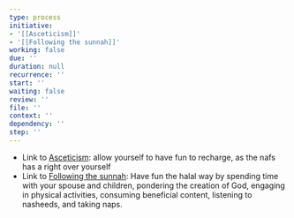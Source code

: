 ```yaml
---
type: process
initiative:
- '[[Asceticism]]'
- '[[Following the sunnah]]'
working: false
due: ''
duration: null
recurrence: ''
start: ''
waiting: false
review: ''
file: ''
context: ''
dependency: ''
step: ''
---
```


* Link to [Asceticism](Initiatives/good%20traits/Asceticism.md): allow yourself to have fun to recharge, as the nafs has a right over yourself
* Link to [Following the sunnah](Initiatives/worship/Following%20the%20sunnah.md): Have fun the halal way by spending time with your spouse and children, pondering the creation of God, engaging in physical activities, consuming beneficial content, listening to nasheeds, and taking naps.
